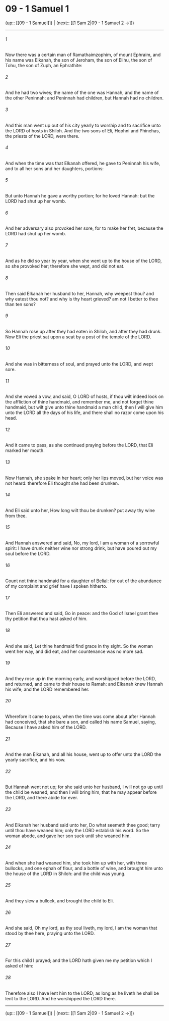 # 09 - 1 Samuel 1

(up:: [[09 - 1 Samuel]]) | (next:: [[1 Sam 2|09 - 1 Samuel 2 →]])

***


###### 1 
Now there was a certain man of Ramathaimzophim, of mount Ephraim, and his name was Elkanah, the son of Jeroham, the son of Elihu, the son of Tohu, the son of Zuph, an Ephrathite: 

###### 2 
And he had two wives; the name of the one was Hannah, and the name of the other Peninnah: and Peninnah had children, but Hannah had no children. 

###### 3 
And this man went up out of his city yearly to worship and to sacrifice unto the LORD of hosts in Shiloh. And the two sons of Eli, Hophni and Phinehas, the priests of the LORD, were there. 

###### 4 
And when the time was that Elkanah offered, he gave to Peninnah his wife, and to all her sons and her daughters, portions: 

###### 5 
But unto Hannah he gave a worthy portion; for he loved Hannah: but the LORD had shut up her womb. 

###### 6 
And her adversary also provoked her sore, for to make her fret, because the LORD had shut up her womb. 

###### 7 
And as he did so year by year, when she went up to the house of the LORD, so she provoked her; therefore she wept, and did not eat. 

###### 8 
Then said Elkanah her husband to her, Hannah, why weepest thou? and why eatest thou not? and why is thy heart grieved? am not I better to thee than ten sons? 

###### 9 
So Hannah rose up after they had eaten in Shiloh, and after they had drunk. Now Eli the priest sat upon a seat by a post of the temple of the LORD. 

###### 10 
And she was in bitterness of soul, and prayed unto the LORD, and wept sore. 

###### 11 
And she vowed a vow, and said, O LORD of hosts, if thou wilt indeed look on the affliction of thine handmaid, and remember me, and not forget thine handmaid, but wilt give unto thine handmaid a man child, then I will give him unto the LORD all the days of his life, and there shall no razor come upon his head. 

###### 12 
And it came to pass, as she continued praying before the LORD, that Eli marked her mouth. 

###### 13 
Now Hannah, she spake in her heart; only her lips moved, but her voice was not heard: therefore Eli thought she had been drunken. 

###### 14 
And Eli said unto her, How long wilt thou be drunken? put away thy wine from thee. 

###### 15 
And Hannah answered and said, No, my lord, I am a woman of a sorrowful spirit: I have drunk neither wine nor strong drink, but have poured out my soul before the LORD. 

###### 16 
Count not thine handmaid for a daughter of Belial: for out of the abundance of my complaint and grief have I spoken hitherto. 

###### 17 
Then Eli answered and said, Go in peace: and the God of Israel grant thee thy petition that thou hast asked of him. 

###### 18 
And she said, Let thine handmaid find grace in thy sight. So the woman went her way, and did eat, and her countenance was no more sad. 

###### 19 
And they rose up in the morning early, and worshipped before the LORD, and returned, and came to their house to Ramah: and Elkanah knew Hannah his wife; and the LORD remembered her. 

###### 20 
Wherefore it came to pass, when the time was come about after Hannah had conceived, that she bare a son, and called his name Samuel, saying, Because I have asked him of the LORD. 

###### 21 
And the man Elkanah, and all his house, went up to offer unto the LORD the yearly sacrifice, and his vow. 

###### 22 
But Hannah went not up; for she said unto her husband, I will not go up until the child be weaned, and then I will bring him, that he may appear before the LORD, and there abide for ever. 

###### 23 
And Elkanah her husband said unto her, Do what seemeth thee good; tarry until thou have weaned him; only the LORD establish his word. So the woman abode, and gave her son suck until she weaned him. 

###### 24 
And when she had weaned him, she took him up with her, with three bullocks, and one ephah of flour, and a bottle of wine, and brought him unto the house of the LORD in Shiloh: and the child was young. 

###### 25 
And they slew a bullock, and brought the child to Eli. 

###### 26 
And she said, Oh my lord, as thy soul liveth, my lord, I am the woman that stood by thee here, praying unto the LORD. 

###### 27 
For this child I prayed; and the LORD hath given me my petition which I asked of him: 

###### 28 
Therefore also I have lent him to the LORD; as long as he liveth he shall be lent to the LORD. And he worshipped the LORD there.

***

(up:: [[09 - 1 Samuel]]) | (next:: [[1 Sam 2|09 - 1 Samuel 2 →]])
